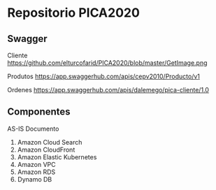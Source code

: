 <h1>
Repositorio PICA2020
</h1>

<h2>
Swagger
</h2>

Cliente 
https://github.com/elturcofarid/PICA2020/blob/master/GetImage.png


Produtos
https://app.swaggerhub.com/apis/cepv2010/Producto/v1

Ordenes
https://app.swaggerhub.com/apis/dalemego/pica-cliente/1.0


<h2>
  Componentes
 </h2>
 
 AS-IS Documento 

<ol>
<li>
Amazon Cloud Search 
  </li><li>
Amazon CloudFront 
  </li><li>
Amazon Elastic Kubernetes 
  </li><li>
Amazon VPC 
  </li><li>
Amazon RDS 
  </li><li>
Dynamo DB 
  </li>
  </ol>
  
  
  


